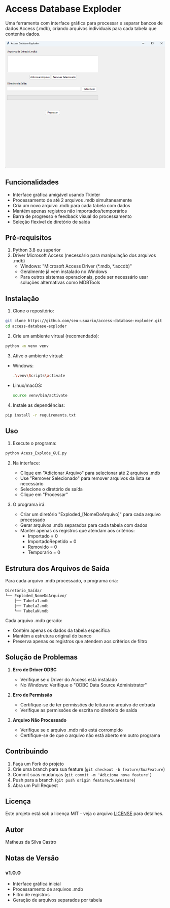 # Access Database Exploder

Uma ferramenta com interface gráfica para processar e separar bancos de dados Access (.mdb), criando arquivos individuais para cada tabela que contenha dados.

![Access Database Exploder](screenshots/interface.png)

## Funcionalidades

- Interface gráfica amigável usando Tkinter
- Processamento de até 2 arquivos .mdb simultaneamente
- Cria um novo arquivo .mdb para cada tabela com dados
- Mantém apenas registros não importados/temporários
- Barra de progresso e feedback visual do processamento
- Seleção flexível de diretório de saída

## Pré-requisitos

1. Python 3.8 ou superior
2. Driver Microsoft Access (necessário para manipulação dos arquivos .mdb)
   - Windows: "Microsoft Access Driver (*.mdb, *.accdb)"
   - Geralmente já vem instalado no Windows
   - Para outros sistemas operacionais, pode ser necessário usar soluções alternativas como MDBTools

## Instalação

1. Clone o repositório:
```bash
git clone https://github.com/seu-usuario/access-database-exploder.git
cd access-database-exploder
```

2. Crie um ambiente virtual (recomendado):
```bash
python -m venv venv
```

3. Ative o ambiente virtual:
- Windows:
  ```bash
  .\venv\Scripts\activate
  ```
- Linux/macOS:
  ```bash
  source venv/bin/activate
  ```

4. Instale as dependências:
```bash
pip install -r requirements.txt
```

## Uso

1. Execute o programa:
```bash
python Acess_Explode_GUI.py
```

2. Na interface:
   - Clique em "Adicionar Arquivo" para selecionar até 2 arquivos .mdb
   - Use "Remover Selecionado" para remover arquivos da lista se necessário
   - Selecione o diretório de saída
   - Clique em "Processar"

3. O programa irá:
   - Criar um diretório "Exploded_[NomeDoArquivo]" para cada arquivo processado
   - Gerar arquivos .mdb separados para cada tabela com dados
   - Manter apenas os registros que atendam aos critérios:
     - Importado = 0
     - ImportadoRepetido = 0
     - Removido = 0
     - Temporario = 0

## Estrutura dos Arquivos de Saída

Para cada arquivo .mdb processado, o programa cria:
```
Diretório_Saída/
└── Exploded_NomeDoArquivo/
    ├── Tabela1.mdb
    ├── Tabela2.mdb
    └── TabelaN.mdb
```

Cada arquivo .mdb gerado:
- Contém apenas os dados da tabela específica
- Mantém a estrutura original do banco
- Preserva apenas os registros que atendem aos critérios de filtro

## Solução de Problemas

1. **Erro de Driver ODBC**
   - Verifique se o Driver do Access está instalado
   - No Windows: Verifique o "ODBC Data Source Administrator"

2. **Erro de Permissão**
   - Certifique-se de ter permissões de leitura no arquivo de entrada
   - Verifique as permissões de escrita no diretório de saída

3. **Arquivo Não Processado**
   - Verifique se o arquivo .mdb não está corrompido
   - Certifique-se de que o arquivo não está aberto em outro programa

## Contribuindo

1. Faça um Fork do projeto
2. Crie uma branch para sua feature (`git checkout -b feature/SuaFeature`)
3. Commit suas mudanças (`git commit -m 'Adiciona nova feature'`)
4. Push para a branch (`git push origin feature/SuaFeature`)
5. Abra um Pull Request

## Licença

Este projeto está sob a licença MIT - veja o arquivo [LICENSE](LICENSE) para detalhes.

## Autor

Matheus da Silva Castro

## Notas de Versão

### v1.0.0
- Interface gráfica inicial
- Processamento de arquivos .mdb
- Filtro de registros
- Geração de arquivos separados por tabela 
